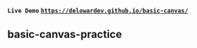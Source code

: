 #### `Live Demo` [`https://delowardev.github.io/basic-canvas/`](https://delowardev.github.io/basic-canvas/) 

## basic-canvas-practice
